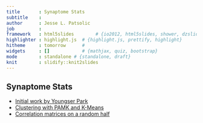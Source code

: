 ```yaml
---
title       : Synaptome Stats
subtitle    : 
author      : Jesse L. Patsolic
job         : 
framework   : html5slides        # {io2012, html5slides, shower, dzslides, ...}
highlighter : highlight.js  # {highlight.js, prettify, highlight}
hitheme     : tomorrow      # 
widgets     : []            # {mathjax, quiz, bootstrap}
mode        : standalone # {standalone, draft}
knit        : slidify::knit2slides
---
```


## Synaptome Stats

- [Initial work by Youngser Park](http://www.cis.jhu.edu/~parky/Synapse/synapse.html)
- [Clustering with PAMK and K-Means](http://docs.neurodata.io/synaptome-stats/Code/hkmeans.html)
- [Correlation matrices on a random half](http://docs.neurodata.io/synaptome-stats/Code/randomHalf.html)
